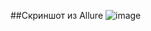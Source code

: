 ##Скриншот из Allure
![image](https://github.com/user-attachments/assets/dbe75162-3e4e-444a-9f0b-a58289875428)
